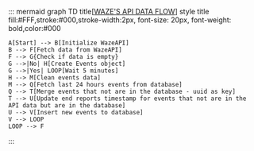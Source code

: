::: mermaid
graph TD
    title[<u>WAZE'S API DATA FLOW</u>]
    style title fill:#FFF,stroke:#000,stroke-width:2px, font-size: 20px, font-weight: bold,color:#000

    A[Start] --> B[Initialize WazeAPI]
    B --> F[Fetch data from WazeAPI]
    F --> G{Check if data is empty}
    G -->|No| H[Create Events object]
    G -->|Yes| LOOP[Wait 5 minutes]
    H --> M[Clean events data]
    M --> Q[Fetch last 24 hours events from database]
    Q --> T[Merge events that not are in the database - uuid as key]
    T --> U[Update end reports timestamp for events that not are in the API data but are in the database]
    U --> V[Insert new events to database]
    V --> LOOP
    LOOP --> F
:::